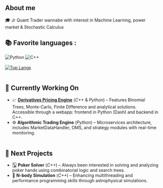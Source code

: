 ## About me

🎓 Jr Quant Trader wannabe with interest in Machine Learning, power market & Stochastic Calculus        
## 📚 Favorite languages :
![Python](https://img.shields.io/badge/-Python-E15622?style=for-the-badge&logo=Python&logoColor=white)
![C++](https://img.shields.io/badge/-C++-2C41CB?style=for-the-badge&logo=C%2B%2B&logoColor=white)
<br><br>
[![Top Langs](https://github-readme-stats.vercel.app/api/top-langs/?username=ItoWindsor&langs_count=4&hide=jupyter%20notebook,cmake,shell,Dockerfile)](https://github.com/anuraghazra/github-readme-stats)
<br><br>    
## 🚧 Currently Working On
- 📈 [**Derivatives Pricing Engine**](https://github.com/ItoWindsor/DerivativesPricingEngine) (*C++* & *Python*) – Features Binomial Trees, Monte-Carlo, Finite Difference and analytical solutions. Accessible through a webapp: frontend in Python (Dash) and backend in C++.
- ⚙️ **Algorithmic Trading Engine** (*Python*) – Microservices architecture, includes MarketDataHandler, OMS, and strategy modules with real-time monitoring.
<br><br>  
## 🧭 Next Projects
- 🂡 **Poker Solver** (*C++*) – Always been interested in solving and analyzing poker hands using combinatorial logic and search trees.
- 🌌 **N-body Simulation** (*C++*) – Enhancing multithreading and performance programming skills through astrophysical simulations.
<br><br>  
